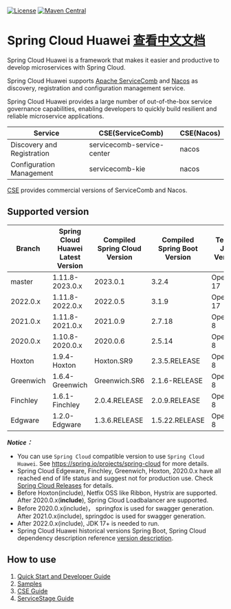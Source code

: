 [![License](https://img.shields.io/badge/license-Apache%202-4EB1BA.svg)](https://www.apache.org/licenses/LICENSE-2.0.html)
[![Maven Central](https://maven-badges.herokuapp.com/maven-central/com.huaweicloud/spring-cloud-huawei/badge.svg)](https://search.maven.org/search?q=g:com.huaweicloud%20AND%20a:spring-cloud-huawei-dependencies) 

# Spring Cloud Huawei [查看中文文档](README_CN.md)

Spring Cloud Huawei is a framework that makes it easier and productive to develop microservices with Spring Cloud. 

Spring Cloud Huawei supports 
[Apache ServiceComb][SERVICECOMB] and [Nacos][NACOS] as discovery, registration and configuration management service. 

Spring Cloud Huawei provides a large number of out-of-the-box service governance capabilities, enabling developers to quickly build resilient and reliable microservice applications.

| Service | CSE(ServiceComb)           | CSE(Nacos)     |
|--|----------------------------|----------------|
| Discovery and Registration | servicecomb-service-center | nacos          |
| Configuration Management | servicecomb-kie            | nacos          |

[CSE][CSE] provides commercial versions of ServiceComb and Nacos.

## Supported version

| Branch    | Spring Cloud Huawei Latest Version | Compiled Spring Cloud Version | Compiled Spring Boot Version | Tested JDK Version | Notes           |
|-----------|------------------------------------|-------------------------------|------------------------------|--------------------|-----------------|
| master    | 1.11.8-2023.0.x                    | 2023.0.1                      | 3.2.4                        | OpenJDK 17         |                 |
| 2022.0.x  | 1.11.8-2022.0.x                    | 2022.0.5                      | 3.1.9                        | OpenJDK 17         |                 |
| 2021.0.x  | 1.11.8-2021.0.x                    | 2021.0.9                      | 2.7.18                       | OpenJDK 8          |                 |
| 2020.0.x  | 1.10.8-2020.0.x                    | 2020.0.6                      | 2.5.14                       | OpenJDK 8          | End of Support  |
| Hoxton    | 1.9.4-Hoxton                       | Hoxton.SR9                    | 2.3.5.RELEASE                | OpenJDK 8          | End of Support  |
| Greenwich | 1.6.4-Greenwich                    | Greenwich.SR6                 | 2.1.6-RELEASE                | OpenJDK 8          | End of Support  |
| Finchley  | 1.6.1-Finchley                     | 2.0.4.RELEASE                 | 2.0.9.RELEASE                | OpenJDK 8          | End of Support  |
| Edgware   | 1.2.0-Edgware                      | 1.3.6.RELEASE                 | 1.5.22.RELEASE               | OpenJDK 8          | End of Support  |

***Notice：***
* You can use `Spring Cloud` compatible version to use `Spring Cloud Huawei`. See https://spring.io/projects/spring-cloud for more details.
* Spring Cloud Edgeware, Finchley, Greenwich, Hoxton, 2020.0.x have all reached end of life status and
  suggest not for production use. Check [Spring Cloud Releases][Spring Cloud Releases] for details.
* Before Hoxton(include), Netfix OSS like Ribbon, Hystrix are supported. After 2020.0.x(**include**),
  Spring Cloud Loadbalancer are supported.
* Before 2020.0.x(include)， springfox is used for swagger generation. After 2021.0.x(include),
  springdoc is used for swagger generation. 
* After 2022.0.x(include), JDK 17+ is needed to run.
* Spring Cloud Huawei historical versions Spring Boot, Spring Cloud dependency description reference [version description][Spring Cloud Huawei Releases].

## How to use

1. [Quick Start and Developer Guide](https://github.com/huaweicloud/spring-cloud-huawei/wiki)
2. [Samples](https://github.com/huaweicloud/spring-cloud-huawei-samples)
3. [CSE Guide][CSE Developer Guide]
4. [ServiceStage Guide][ServiceStage]

[ServiceStage]: https://support.huaweicloud.com/intl/en-us/usermanual-servicestage/servicestage_03_0001.html
[CSE]: https://www.huaweicloud.com/intl/en-us/product/cse.html
[CSE Developer Guide]: https://support.huaweicloud.com/intl/en-us/productdesc-cse/cse_productdesc_0001.html
[SERVICECOMB]: https://servicecomb.apache.org/developers/
[NACOS]: https://nacos.io/zh-cn/index.html
[Service Registry]: https://support.huaweicloud.com/intl/en-us/devg-servicestage/ss-devg-0017.html
[Configuration Center]: https://support.huaweicloud.com/intl/en-us/devg-servicestage/ss-devg-0018.html
[Request Marker-based Governance]: https://support.huaweicloud.com/intl/en-us/devg-servicestage/ss-devg-0020.html
[Canary release features]: https://support.huaweicloud.com/devg-servicestage/ss-devg-0023.html
[Profile encryption scheme]: https://support.huaweicloud.com/bestpractice-cse/cse_bestpractice_0007.html
[Spring Cloud Releases]: https://github.com/spring-cloud/spring-cloud-release/wiki/Supported-Versions
[Spring Cloud Huawei Releases]: https://github.com/huaweicloud/spring-cloud-huawei/wiki/third-version-support-descriptions


